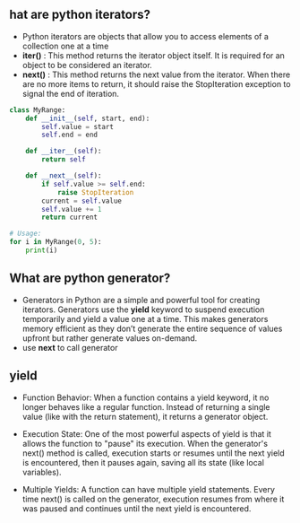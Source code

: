 ## hat are python iterators? 
- Python iterators are objects that allow you to access elements of a collection one at a time
- **__iter__()** : This method returns the iterator object itself. It is required for an object to be considered an iterator.
- **__next__()** : This method returns the next value from the iterator. When there are no more items to return, it should raise the StopIteration exception to signal the end of iteration.
```python
class MyRange:
    def __init__(self, start, end):
        self.value = start
        self.end = end

    def __iter__(self):
        return self

    def __next__(self):
        if self.value >= self.end:
            raise StopIteration
        current = self.value
        self.value += 1
        return current

# Usage:
for i in MyRange(0, 5):
    print(i)
```

##  What are python generator?
- Generators in Python are a simple and powerful tool for creating iterators. Generators use the **yield** keyword to suspend execution temporarily and yield a value one at a time. This makes generators memory efficient as they don’t generate the entire sequence of values upfront but rather generate values on-demand.
- use **next** to call generator
  
## yield
- Function Behavior: When a function contains a yield keyword, it no longer behaves like a regular function. Instead of returning a single value (like with the return statement), it returns a generator object.

- Execution State: One of the most powerful aspects of yield is that it allows the function to "pause" its execution. When the generator's next() method is called, execution starts or resumes until the next yield is encountered, then it pauses again, saving all its state (like local variables).

- Multiple Yields: A function can have multiple yield statements. Every time next() is called on the generator, execution resumes from where it was paused and continues until the next yield is encountered.
 
